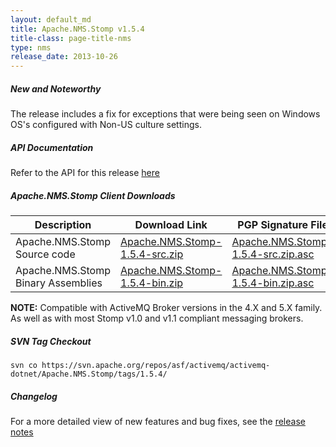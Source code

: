 ```yaml
---
layout: default_md
title: Apache.NMS.Stomp v1.5.4 
title-class: page-title-nms
type: nms
release_date: 2013-10-26
---
```


##### New and Noteworthy

The release includes a fix for exceptions that were being seen on Windows OS's configured with Non-US culture settings.

##### API Documentation

Refer to the API for this release [here](nms-Index/Site/NavigationIndex/Site/Navigation/Index/Site/Navigation/api.md)

##### Apache.NMS.Stomp Client Downloads

|Description|Download Link|PGP Signature File|Version|
|---|---|---|---|
|Apache.NMS.Stomp Source code|[Apache.NMS.Stomp-1.5.4-src.zip](http://www.apache.org/dyn/closer.cgi/activemq/apache-nms/1.5.0/Apache.NMS.Stomp-1.5.4-src.zip)|[Apache.NMS.Stomp-1.5.4-src.zip.asc](http://www.apache.org/dyn/closer.cgi/activemq/apache-nms/1.5.0/Apache.NMS.Stomp-1.5.4-src.zip.asc)|1.5.4.3215|
|Apache.NMS.Stomp Binary Assemblies|[Apache.NMS.Stomp-1.5.4-bin.zip](http://www.apache.org/dyn/closer.cgi/activemq/apache-nms/1.5.0/Apache.NMS.Stomp-1.5.4-bin.zip)|[Apache.NMS.Stomp-1.5.4-bin.zip.asc](http://www.apache.org/dyn/closer.cgi/activemq/apache-nms/1.5.0/Apache.NMS.Stomp-1.5.4-bin.zip.asc)|1.5.4.3215|  

**NOTE:** Compatible with ActiveMQ Broker versions in the 4.X and 5.X family. As well as with most Stomp v1.0 and v1.1 compliant messaging brokers.

##### SVN Tag Checkout
```
svn co https://svn.apache.org/repos/asf/activemq/activemq-dotnet/Apache.NMS.Stomp/tags/1.5.4/
```
##### Changelog

For a more detailed view of new features and bug fixes, see the [release notes](https://issues.apache.org/jira/secure/ReleaseNote.jspa?projectId=12311201&version=12319545)


